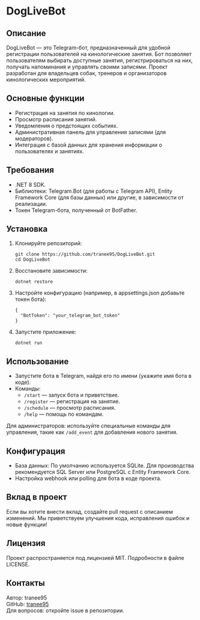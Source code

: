 # DogLiveBot

## Описание

DogLiveBot — это Telegram-бот, предназначенный для удобной регистрации пользователей на кинологические занятия. Бот позволяет пользователям выбирать доступные занятия, регистрироваться на них, получать напоминания и управлять своими записями. Проект разработан для владельцев собак, тренеров и организаторов кинологических мероприятий.

## Основные функции

- Регистрация на занятия по кинологии.
- Просмотр расписания занятий.
- Уведомления о предстоящих событиях.
- Административная панель для управления записями (для модераторов).
- Интеграция с базой данных для хранения информации о пользователях и занятиях.

## Требования

- .NET 8 SDK.
- Библиотеки: Telegram.Bot (для работы с Telegram API), Entity Framework Core (для базы данных) или другие, в зависимости от реализации.
- Токен Telegram-бота, полученный от BotFather.

## Установка

1. Клонируйте репозиторий:
   ```
   git clone https://github.com/tranee95/DogLiveBot.git
   cd DogLiveBot
   ```

2. Восстановите зависимости:
   ```
   dotnet restore
   ```

3. Настройте конфигурацию (например, в appsettings.json добавьте токен бота):
   ```
   {
     "BotToken": "your_telegram_bot_token"
   }
   ```

4. Запустите приложение:
   ```
   dotnet run
   ```

## Использование

- Запустите бота в Telegram, найдя его по имени (укажите имя бота в коде).
- Команды:
  - `/start` — запуск бота и приветствие.
  - `/register` — регистрация на занятие.
  - `/schedule` — просмотр расписания.
  - `/help` — помощь по командам.

Для администраторов: используйте специальные команды для управления, такие как `/add_event` для добавления нового занятия.

## Конфигурация

- База данных: По умолчанию используется SQLite. Для производства рекомендуется SQL Server или PostgreSQL с Entity Framework Core.
- Настройка webhook или polling для бота в коде проекта.

## Вклад в проект

Если вы хотите внести вклад, создайте pull request с описанием изменений. Мы приветствуем улучшения кода, исправления ошибок и новые функции!

## Лицензия

Проект распространяется под лицензией MIT. Подробности в файле LICENSE.

## Контакты

Автор: tranee95  
GitHub: [tranee95](https://github.com/tranee95)  
Для вопросов: откройте issue в репозитории.
